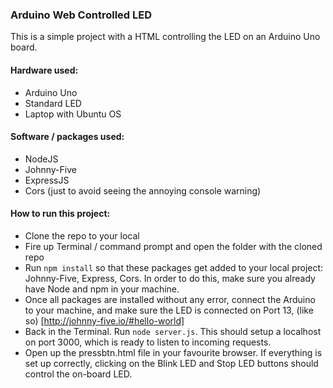 ### Arduino Web Controlled LED
This is a simple project with a HTML controlling the LED on an Arduino Uno board.

#### Hardware used:
- Arduino Uno
- Standard LED
- Laptop with Ubuntu OS

#### Software / packages used:
- NodeJS
- Johnny-Five
- ExpressJS
- Cors (just to avoid seeing the annoying console warning)

#### How to run this project:
- Clone the repo to your local
- Fire up Terminal / command prompt and open the folder with the cloned repo
- Run `npm install` so that these packages get added to your local project: Johnny-Five, Express, Cors. In order to do this, make sure you already have Node and npm in your machine.
- Once all packages are installed without any error, connect the Arduino to your machine, and make sure the LED is connected on Port 13, (like so) [http://johnny-five.io/#hello-world]
- Back in the Terminal. Run `node server.js`. This should setup a localhost on port 3000, which is ready to listen to incoming requests.
- Open up the pressbtn.html file in your favourite browser. If everything is set up correctly, clicking on the Blink LED and Stop LED buttons should control the on-board LED.
